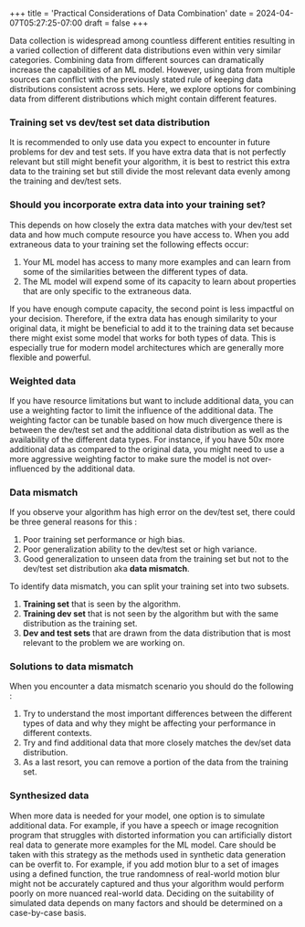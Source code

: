 +++
title = 'Practical Considerations of Data Combination'
date = 2024-04-07T05:27:25-07:00
draft = false
+++

Data collection is widespread among countless different entities resulting in a varied collection of different data distributions even within very similar categories. Combining data from different sources can dramatically increase the capabilities of an ML model. However, using data from multiple sources can conflict with the previously stated rule of keeping data distributions consistent across sets. Here, we explore options for combining data from different distributions which might contain different features.

### Training set vs dev/test set data distribution

It is recommended to only use data you expect to encounter in future problems for dev and test sets. If you have extra data that is not perfectly relevant but still might benefit your algorithm, it is best to restrict this extra data to the training set but still divide the most relevant data evenly among the training and dev/test sets.

### Should you incorporate extra data into your training set?

This depends on how closely the extra data matches with your dev/test set data and how much compute resource you have access to. When you add extraneous data to your training set the following effects occur:

1. Your ML model has access to many more examples and can learn from some of the similarities between the different types of data.
2. The ML model will expend some of its capacity to learn about properties that are only specific to the extraneous data.

If you have enough compute capacity, the second point is less impactful on your decision. Therefore, if the extra data has enough similarity to your original data, it might be beneficial to add it to the training data set because there might exist some model that works for both types of data. This is especially true for modern model architectures which are generally more flexible and powerful.

### Weighted data

If you have resource limitations but want to include additional data, you can use a weighting factor to limit the influence of the additional data. The weighting factor can be tunable based on how much divergence there is between the dev/test set and the additional data distribution as well as the availability of the different data types. For instance, if you have 50x more additional data as compared to the original data, you might need to use a more aggressive weighting factor to make sure the model is not over-influenced by the additional data.

### Data mismatch

If you observe your algorithm has high error on the dev/test set, there could be three general reasons for this :

1. Poor training set performance or high bias.
2. Poor generalization ability to the dev/test set or high variance.
3. Good generalization to unseen data from the training set but not to the dev/test set distribution aka **data mismatch**.

To identify data mismatch, you can split your training set into two subsets.

1. **Training set** that is seen by the algorithm.
2. **Training dev set** that is not seen by the algorithm but with the same distribution as the training set.
3. **Dev and test sets** that are drawn from the data distribution that is most relevant to the problem we are working on.

### Solutions to data mismatch

When you encounter a data mismatch scenario you should do the following :

1. Try to understand the most important differences between the different types of data and why they might be affecting your performance in different contexts.
2. Try and find additional data that more closely matches the dev/set data distribution.
3. As a last resort, you can remove a portion of the data from the training set.

### Synthesized data

When more data is needed for your model, one option is to simulate additional data. For example, if you have a speech or image recognition program that struggles with distorted information you can artificially distort real data to generate more examples for the ML model. Care should be taken with this strategy as the methods used in synthetic data generation can be overfit to. For example, if you add motion blur to a set of images using a defined function, the true randomness of real-world motion blur might not be accurately captured and thus your algorithm would perform poorly on more nuanced real-world data. Deciding on the suitability of simulated data depends on many factors and should be determined on a case-by-case basis.